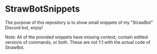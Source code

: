 # StrawBotSnippets
The purpose of this repository is to show small snippets of my "StrawBot" Discord bot, enjoy!

Note: All of the provided snippets have missing context, contain editted versions of commands, or both. These are not 1:1 with the actual code of StrawBot.
